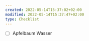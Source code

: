 ```yaml
---
created: 2022-05-14T15:37:02+02:00
modified: 2022-05-14T15:37:47+02:00
type: Checklist
---
```


- [ ] Apfelbaum Wasser
